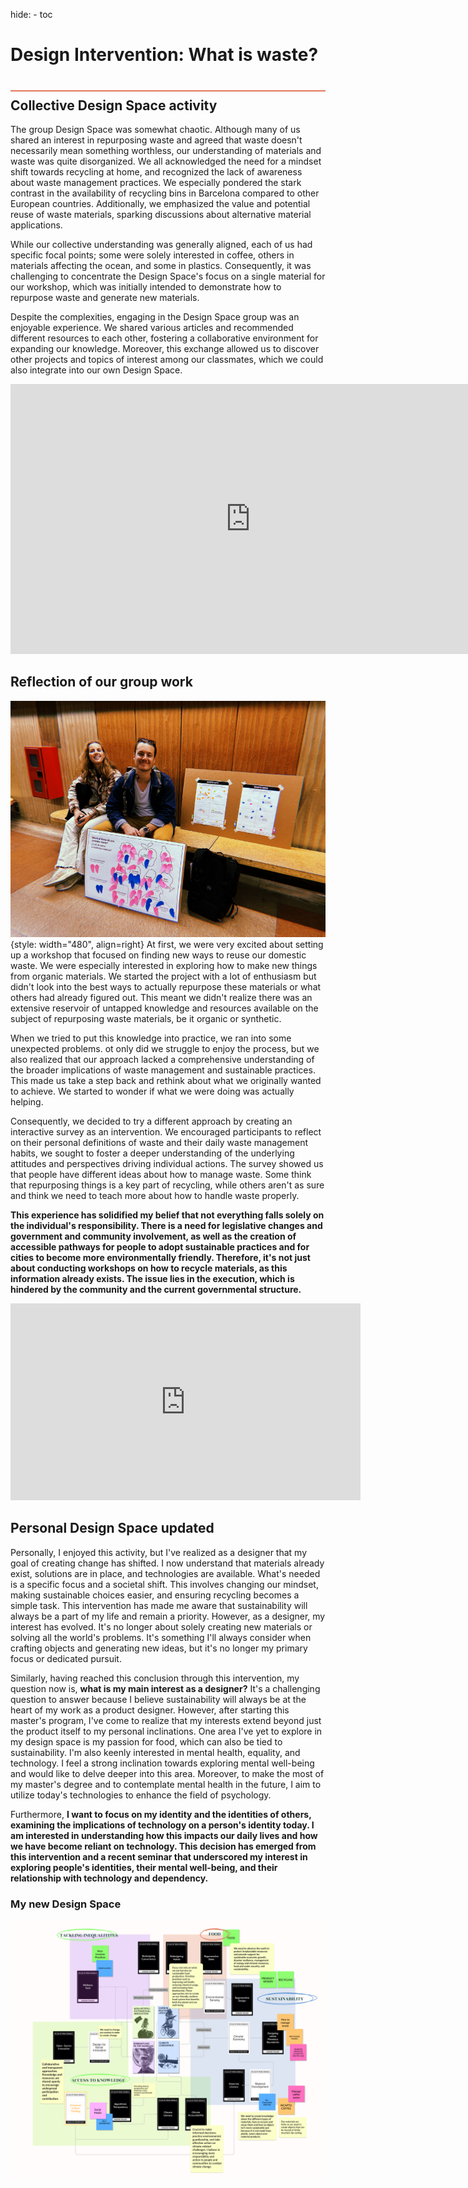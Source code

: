 hide:
    - toc


# Design Intervention: What is waste?
<div style="height:2px; background-color: #E17858; margin-top: 40px; margin-bottom: -20px;"></div>

## Collective Design Space activity
The group Design Space was somewhat chaotic. Although many of us shared an interest in repurposing waste and agreed that waste doesn't necessarily mean something worthless, our understanding of materials and waste was quite disorganized. We all acknowledged the need for a mindset shift towards recycling at home, and recognized the lack of awareness about waste management practices. We especially pondered the stark contrast in the availability of recycling bins in Barcelona compared to other European countries. Additionally, we emphasized the value and potential reuse of waste materials, sparking discussions about alternative material applications.

While our collective understanding was generally aligned, each of us had specific focal points; some were solely interested in coffee, others in materials affecting the ocean, and some in plastics. Consequently, it was challenging to concentrate the Design Space's focus on a single material for our workshop, which was initially intended to demonstrate how to repurpose waste and generate new materials.

Despite the complexities, engaging in the Design Space group was an enjoyable experience. We shared various articles and recommended different resources to each other, fostering a collaborative environment for expanding our knowledge. Moreover, this exchange allowed us to discover other projects and topics of interest among our classmates, which we could also integrate into our own Design Space.

<iframe width="768" height="432" src="https://miro.com/app/embed/uXjVNZ6tXgw=/?pres=1&frameId=3458764567644256010&embedId=107239734492" frameborder="0" scrolling="no" allow="fullscreen; clipboard-read; clipboard-write" allowfullscreen></iframe>

## Reflection of our group work
![](../../images/Term1/Designstydio/designintervention.jpg){style: width="480", align=right}
At first, we were very excited about setting up a workshop that focused on finding new ways to reuse our domestic waste. We were especially interested in exploring how to make new things from organic materials. We started the project with a lot of enthusiasm but didn't look into the best ways to actually repurpose these materials or what others had already figured out. This meant we didn't realize there was an extensive reservoir of untapped knowledge and resources available on the subject of repurposing waste materials, be it organic or synthetic.

When we tried to put this knowledge into practice, we ran into some unexpected problems. ot only did we struggle to enjoy the process, but we also realized that our approach lacked a comprehensive understanding of the broader implications of waste management and sustainable practices. This made us take a step back and rethink about what we originally wanted to achieve. We started to wonder if what we were doing was actually helping.

Consequently, we decided to try a different approach by creating an interactive survey as an intervention. We encouraged participants to reflect on their personal definitions of waste and their daily waste management habits, we sought to foster a deeper understanding of the underlying attitudes and perspectives driving individual actions. The survey showed us that people have different ideas about how to manage waste. Some think that repurposing things is a key part of recycling, while others aren't as sure and think we need to teach more about how to handle waste properly.

**This experience has solidified my belief that not everything falls solely on the individual's responsibility. There is a need for legislative changes and government and community involvement, as well as the creation of accessible pathways for people to adopt sustainable practices and for cities to become more environmentally friendly. Therefore, it's not just about conducting workshops on how to recycle materials, as this information already exists. The issue lies in the execution, which is hindered by the community and the current governmental structure.**

<iframe width="560" height="315" src="https://www.youtube.com/embed/aKyXh8QY6So?si=MSxFRkc9tKDAKlNc" title="YouTube video player" frameborder="0" allow="accelerometer; autoplay; clipboard-write; encrypted-media; gyroscope; picture-in-picture; web-share" allowfullscreen></iframe>

## Personal Design Space updated
Personally, I enjoyed this activity, but I've realized as a designer that my goal of creating change has shifted. I now understand that materials already exist, solutions are in place, and technologies are available. What's needed is a specific focus and a societal shift. This involves changing our mindset, making sustainable choices easier, and ensuring recycling becomes a simple task. This intervention has made me aware that sustainability will always be a part of my life and remain a priority. However, as a designer, my interest has evolved. It's no longer about solely creating new materials or solving all the world's problems. It's something I'll always consider when crafting objects and generating new ideas, but it's no longer my primary focus or dedicated pursuit.

Similarly, having reached this conclusion through this intervention, my question now is, **what is my main interest as a designer?** It's a challenging question to answer because I believe sustainability will always be at the heart of my work as a product designer. However, after starting this master's program, I've come to realize that my interests extend beyond just the product itself to my personal inclinations. One area I've yet to explore in my design space is my passion for food, which can also be tied to sustainability. I'm also keenly interested in mental health, equality, and technology. I feel a strong inclination towards exploring mental well-being and would like to delve deeper into this area. Moreover, to make the most of my master's degree and to contemplate mental health in the future, I aim to utilize today's technologies to enhance the field of psychology.

Furthermore, **I want to focus on my identity and the identities of others, examining the implications of technology on a person's identity today. I am interested in understanding how this impacts our daily lives and how we have become reliant on technology. This decision has emerged from this intervention and a recent seminar that underscored my interest in exploring people's identities, their mental well-being, and their relationship with technology and dependency.**

### My new Design Space

![](../../images/Term1/AoWS/FINAL2.jpg)
